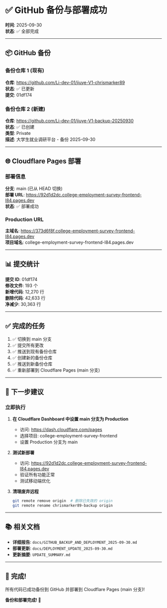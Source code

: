 # ✅ GitHub 备份与部署成功

**时间**: 2025-09-30  
**状态**: ✅ 全部完成

---

## 📦 GitHub 备份

### 备份仓库 1 (现有)

**仓库**: https://github.com/Li-dev-01/jiuye-V1-chrismarker89  
**状态**: ✅ 已更新  
**提交**: 01df174

### 备份仓库 2 (新建)

**仓库**: https://github.com/Li-dev-01/jiuye-V1-backup-20250930  
**状态**: ✅ 已创建  
**类型**: Private  
**描述**: 大学生就业调研平台 - 备份 2025-09-30

---

## 🌐 Cloudflare Pages 部署

### 部署信息

**分支**: main (已从 HEAD 切换)  
**部署 URL**: https://92d1d2dc.college-employment-survey-frontend-l84.pages.dev  
**状态**: ✅ 部署成功

### Production URL

**主域名**: https://373d6f8f.college-employment-survey-frontend-l84.pages.dev  
**项目域名**: college-employment-survey-frontend-l84.pages.dev

---

## 📊 提交统计

**提交 ID**: 01df174  
**修改文件**: 193 个  
**新增代码**: 12,270 行  
**删除代码**: 42,633 行  
**净减少**: 30,363 行

---

## ✅ 完成的任务

1. ✅ 切换到 main 分支
2. ✅ 提交所有更改
3. ✅ 推送到现有备份仓库
4. ✅ 创建新的备份仓库
5. ✅ 推送到新备份仓库
6. ✅ 重新部署到 Cloudflare Pages (main 分支)

---

## 📝 下一步建议

### 立即执行

1. **在 Cloudflare Dashboard 中设置 main 分支为 Production**
   - 访问: https://dash.cloudflare.com/pages
   - 选择项目: college-employment-survey-frontend
   - 设置 Production 分支为 main

2. **测试新部署**
   - 访问: https://92d1d2dc.college-employment-survey-frontend-l84.pages.dev
   - 验证所有功能正常
   - 测试移动端优化

3. **清理废弃远程**
   ```bash
   git remote remove origin  # 删除已失效的 origin
   git remote rename chrismarker89-backup origin
   ```

---

## 📚 相关文档

- **详细报告**: `docs/GITHUB_BACKUP_AND_DEPLOYMENT_2025-09-30.md`
- **部署更新**: `docs/DEPLOYMENT_UPDATE_2025-09-30.md`
- **更新摘要**: `UPDATE_SUMMARY.md`

---

## 🎉 完成!

所有代码已成功备份到 GitHub 并部署到 Cloudflare Pages (main 分支)!

**备份和部署完成! 🚀**

